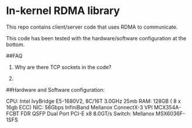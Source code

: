 # In-kernel RDMA library

This repo contains client/server code that uses RDMA to communicate.

This code has been tested with the hardware/software configuration at the bottom.


##FAQ

1. Why are there TCP sockets in the code?

2. 



##Hardware and Software configuration:

CPU: Intel IvyBridge E5-1680V2, 8C/16T 3.0GHz 25mb
RAM: 128GB ( 8 x 16gb ECC)
NIC: 56Gbps InfiniBand Mellanox ConnectX-3 VPI MCX354A-FCBT FDR QSFP Dual Port PCI-E x8 8.0GT/s
Switch: Mellanox MSX6036F-1SFS
